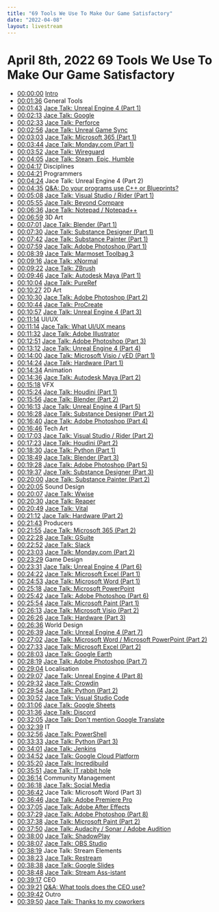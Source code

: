 ```yaml
---
title: "69 Tools We Use To Make Our Game Satisfactory"
date: "2022-04-08"
layout: livestream
---
```

# April 8th, 2022 69 Tools We Use To Make Our Game Satisfactory
* [00:00:00](https://youtu.be/o6ao9-UIZIQ?t=0) [Intro](./transcriptions/yt-o6ao9-UIZIQ,,96.46303333333333.md)
* [00:01:36](https://youtu.be/o6ao9-UIZIQ?t=96) General Tools
* [00:01:43](https://youtu.be/o6ao9-UIZIQ?t=103) [Jace Talk: Unreal Engine 4 (Part 1)](./transcriptions/yt-o6ao9-UIZIQ,103.93716666666667,133.5334.md)
* [00:02:13](https://youtu.be/o6ao9-UIZIQ?t=133) [Jace Talk: Google](./transcriptions/yt-o6ao9-UIZIQ,133.56676666666667,153.72023333333334.md)
* [00:02:33](https://youtu.be/o6ao9-UIZIQ?t=153) [Jace Talk: Perforce](./transcriptions/yt-o6ao9-UIZIQ,153.7536,176.4763.md)
* [00:02:56](https://youtu.be/o6ao9-UIZIQ?t=176) [Jace Talk: Unreal Game Sync](./transcriptions/yt-o6ao9-UIZIQ,176.50966666666667,183.41656666666668.md)
* [00:03:03](https://youtu.be/o6ao9-UIZIQ?t=183) [Jace Talk: Microsoft 365 (Part 1)](./transcriptions/yt-o6ao9-UIZIQ,183.44993333333335,224.4242.md)
* [00:03:44](https://youtu.be/o6ao9-UIZIQ?t=224) [Jace Talk: Monday.com (Part 1)](./transcriptions/yt-o6ao9-UIZIQ,224.45756666666668,232.89933333333335.md)
* [00:03:52](https://youtu.be/o6ao9-UIZIQ?t=232) [Jace Talk: Wireguard](./transcriptions/yt-o6ao9-UIZIQ,232.9327,245.47856666666667.md)
* [00:04:05](https://youtu.be/o6ao9-UIZIQ?t=245) [Jace Talk: Steam, Epic, Humble](./transcriptions/yt-o6ao9-UIZIQ,245.51193333333333,257.8242333333333.md)
* [00:04:17](https://youtu.be/o6ao9-UIZIQ?t=257) Disciplines
* [00:04:21](https://youtu.be/o6ao9-UIZIQ?t=261) Programmers
* [00:04:24](https://youtu.be/o6ao9-UIZIQ?t=264) Jace Talk: Unreal Engine 4 (Part 2)
* [00:04:35](https://youtu.be/o6ao9-UIZIQ?t=275) [Q&A: Do your programs use C++ or Blueprints?](./transcriptions/yt-o6ao9-UIZIQ,275.8756,308.6750333333333.md)
* [00:05:08](https://youtu.be/o6ao9-UIZIQ?t=308) [Jace Talk: Visual Studio / Rider (Part 1)](./transcriptions/yt-o6ao9-UIZIQ,308.7084,355.82213333333334.md)
* [00:05:55](https://youtu.be/o6ao9-UIZIQ?t=355) [Jace Talk: Beyond Compare](./transcriptions/yt-o6ao9-UIZIQ,355.8555,396.06233333333336.md)
* [00:06:36](https://youtu.be/o6ao9-UIZIQ?t=396) [Jace Talk: Notepad / Notepad++](./transcriptions/yt-o6ao9-UIZIQ,396.0957,419.25216666666665.md)
* [00:06:59](https://youtu.be/o6ao9-UIZIQ?t=419) 3D Art
* [00:07:01](https://youtu.be/o6ao9-UIZIQ?t=421) [Jace Talk: Blender (Part 1)](./transcriptions/yt-o6ao9-UIZIQ,421.3209,449.98286666666667.md)
* [00:07:30](https://youtu.be/o6ao9-UIZIQ?t=450) [Jace Talk: Substance Designer (Part 1)](./transcriptions/yt-o6ao9-UIZIQ,450.01623333333333,462.3619.md)
* [00:07:42](https://youtu.be/o6ao9-UIZIQ?t=462) [Jace Talk: Substance Painter (Part 1)](./transcriptions/yt-o6ao9-UIZIQ,462.39526666666666,479.0786.md)
* [00:07:59](https://youtu.be/o6ao9-UIZIQ?t=479) [Jace Talk: Adobe Photoshop (Part 1)](./transcriptions/yt-o6ao9-UIZIQ,479.11196666666666,519.8860333333333.md)
* [00:08:39](https://youtu.be/o6ao9-UIZIQ?t=519) [Jace Talk: Marmoset Toolbag 3](./transcriptions/yt-o6ao9-UIZIQ,519.9194,556.1556.md)
* [00:09:16](https://youtu.be/o6ao9-UIZIQ?t=556) [Jace Talk: xNormal](./transcriptions/yt-o6ao9-UIZIQ,556.1889666666667,562.4952666666667.md)
* [00:09:22](https://youtu.be/o6ao9-UIZIQ?t=562) [Jace Talk: ZBrush](./transcriptions/yt-o6ao9-UIZIQ,562.5286333333333,586.9530333333333.md)
* [00:09:46](https://youtu.be/o6ao9-UIZIQ?t=586) [Jace Talk: Autodesk Maya (Part 1)](./transcriptions/yt-o6ao9-UIZIQ,586.9864,604.4371666666667.md)
* [00:10:04](https://youtu.be/o6ao9-UIZIQ?t=604) [Jace Talk: PureRef](./transcriptions/yt-o6ao9-UIZIQ,604.4705333333334,627.7271000000001.md)
* [00:10:27](https://youtu.be/o6ao9-UIZIQ?t=627) 2D Art
* [00:10:30](https://youtu.be/o6ao9-UIZIQ?t=630) [Jace Talk: Adobe Photoshop (Part 2)](./transcriptions/yt-o6ao9-UIZIQ,630.1295,644.644.md)
* [00:10:44](https://youtu.be/o6ao9-UIZIQ?t=644) [Jace Talk: ProCreate](./transcriptions/yt-o6ao9-UIZIQ,644.6773666666667,657.5902666666667.md)
* [00:10:57](https://youtu.be/o6ao9-UIZIQ?t=657) [Jace Talk: Unreal Engine 4 (Part 3)](./transcriptions/yt-o6ao9-UIZIQ,657.6236333333334,674.5405333333333.md)
* [00:11:14](https://youtu.be/o6ao9-UIZIQ?t=674) UI/UX
* [00:11:14](https://youtu.be/o6ao9-UIZIQ?t=674) [Jace Talk: What UI/UX means](./transcriptions/yt-o6ao9-UIZIQ,674.5739,692.0246666666667.md)
* [00:11:32](https://youtu.be/o6ao9-UIZIQ?t=692) [Jace Talk: Adobe Illustrator](./transcriptions/yt-o6ao9-UIZIQ,692.0580333333334,771.2705.md)
* [00:12:51](https://youtu.be/o6ao9-UIZIQ?t=771) [Jace Talk: Adobe Photoshop (Part 3)](./transcriptions/yt-o6ao9-UIZIQ,771.3038666666666,792.8253666666667.md)
* [00:13:12](https://youtu.be/o6ao9-UIZIQ?t=792) [Jace Talk: Unreal Engine 4 (Part 4)](./transcriptions/yt-o6ao9-UIZIQ,792.8587333333334,839.9724666666667.md)
* [00:14:00](https://youtu.be/o6ao9-UIZIQ?t=840) [Jace Talk: Microsoft Visio / yED (Part 1)](./transcriptions/yt-o6ao9-UIZIQ,840.0058333333334,864.4302333333334.md)
* [00:14:24](https://youtu.be/o6ao9-UIZIQ?t=864) [Jace Talk: Hardware (Part 1)](./transcriptions/yt-o6ao9-UIZIQ,864.4636,874.1065666666667.md)
* [00:14:34](https://youtu.be/o6ao9-UIZIQ?t=874) Animation
* [00:14:36](https://youtu.be/o6ao9-UIZIQ?t=876) [Jace Talk: Autodesk Maya (Part 2)](./transcriptions/yt-o6ao9-UIZIQ,876.4756,918.0171.md)
* [00:15:18](https://youtu.be/o6ao9-UIZIQ?t=918) VFX
* [00:15:24](https://youtu.be/o6ao9-UIZIQ?t=924) [Jace Talk: Houdini (Part 1)](./transcriptions/yt-o6ao9-UIZIQ,924.2566666666667,956.7558.md)
* [00:15:56](https://youtu.be/o6ao9-UIZIQ?t=956) [Jace Talk: Blender (Part 2)](./transcriptions/yt-o6ao9-UIZIQ,956.7891666666667,973.0721.md)
* [00:16:13](https://youtu.be/o6ao9-UIZIQ?t=973) [Jace Talk: Unreal Engine 4 (Part 5)](./transcriptions/yt-o6ao9-UIZIQ,973.1054666666666,988.4207666666667.md)
* [00:16:28](https://youtu.be/o6ao9-UIZIQ?t=988) [Jace Talk: Substance Designer (Part 2)](./transcriptions/yt-o6ao9-UIZIQ,988.4541333333334,1000.1324666666667.md)
* [00:16:40](https://youtu.be/o6ao9-UIZIQ?t=1000) [Jace Talk: Adobe Photoshop (Part 4)](./transcriptions/yt-o6ao9-UIZIQ,1000.1658333333334,1006.6389666666666.md)
* [00:16:46](https://youtu.be/o6ao9-UIZIQ?t=1006) Tech Art
* [00:17:03](https://youtu.be/o6ao9-UIZIQ?t=1023) [Jace Talk: Visual Studio / Rider (Part 2)](./transcriptions/yt-o6ao9-UIZIQ,1023.7894333333334,1043.3089333333332.md)
* [00:17:23](https://youtu.be/o6ao9-UIZIQ?t=1043) [Jace Talk: Houdini (Part 2)](./transcriptions/yt-o6ao9-UIZIQ,1043.3423,1110.4093.md)
* [00:18:30](https://youtu.be/o6ao9-UIZIQ?t=1110) [Jace Talk: Python (Part 1)](./transcriptions/yt-o6ao9-UIZIQ,1110.4426666666666,1129.7286.md)
* [00:18:49](https://youtu.be/o6ao9-UIZIQ?t=1129) [Jace Talk: Blender (Part 3)](./transcriptions/yt-o6ao9-UIZIQ,1129.7619666666667,1168.7008666666668.md)
* [00:19:28](https://youtu.be/o6ao9-UIZIQ?t=1168) [Jace Talk: Adobe Photoshop (Part 5)](./transcriptions/yt-o6ao9-UIZIQ,1168.7342333333333,1177.4763.md)
* [00:19:37](https://youtu.be/o6ao9-UIZIQ?t=1177) [Jace Talk: Substance Designer (Part 3)](./transcriptions/yt-o6ao9-UIZIQ,1177.5096666666666,1200.6661333333334.md)
* [00:20:00](https://youtu.be/o6ao9-UIZIQ?t=1200) [Jace Talk: Substance Painter (Part 2)](./transcriptions/yt-o6ao9-UIZIQ,1200.6995,1205.0705333333333.md)
* [00:20:05](https://youtu.be/o6ao9-UIZIQ?t=1205) Sound Design
* [00:20:07](https://youtu.be/o6ao9-UIZIQ?t=1207) [Jace Talk: Wwise](./transcriptions/yt-o6ao9-UIZIQ,1207.0725333333335,1230.1289.md)
* [00:20:30](https://youtu.be/o6ao9-UIZIQ?t=1230) [Jace Talk: Reaper](./transcriptions/yt-o6ao9-UIZIQ,1230.1622666666667,1249.2146333333333.md)
* [00:20:49](https://youtu.be/o6ao9-UIZIQ?t=1249) [Jace Talk: Vital](./transcriptions/yt-o6ao9-UIZIQ,1249.248,1272.4712.md)
* [00:21:12](https://youtu.be/o6ao9-UIZIQ?t=1272) [Jace Talk: Hardware (Part 2)](./transcriptions/yt-o6ao9-UIZIQ,1272.5045666666667,1303.6690333333333.md)
* [00:21:43](https://youtu.be/o6ao9-UIZIQ?t=1303) Producers
* [00:21:55](https://youtu.be/o6ao9-UIZIQ?t=1315) [Jace Talk: Microsoft 365 (Part 2)](./transcriptions/yt-o6ao9-UIZIQ,1315.8145,1347.9799666666668.md)
* [00:22:28](https://youtu.be/o6ao9-UIZIQ?t=1348) [Jace Talk: GSuite](./transcriptions/yt-o6ao9-UIZIQ,1348.0133333333333,1372.5044666666668.md)
* [00:22:52](https://youtu.be/o6ao9-UIZIQ?t=1372) [Jace Talk: Slack](./transcriptions/yt-o6ao9-UIZIQ,1372.5378333333333,1383.3152666666667.md)
* [00:23:03](https://youtu.be/o6ao9-UIZIQ?t=1383) [Jace Talk: Monday.com (Part 2)](./transcriptions/yt-o6ao9-UIZIQ,1383.3486333333333,1409.6749333333335.md)
* [00:23:29](https://youtu.be/o6ao9-UIZIQ?t=1409) Game Design
* [00:23:31](https://youtu.be/o6ao9-UIZIQ?t=1411) [Jace Talk: Unreal Engine 4 (Part 6)](./transcriptions/yt-o6ao9-UIZIQ,1411.7436666666667,1462.6612.md)
* [00:24:22](https://youtu.be/o6ao9-UIZIQ?t=1462) [Jace Talk: Microsoft Excel (Part 1)](./transcriptions/yt-o6ao9-UIZIQ,1462.6945666666668,1493.5587333333333.md)
* [00:24:53](https://youtu.be/o6ao9-UIZIQ?t=1493) [Jace Talk: Microsoft Word (Part 1)](./transcriptions/yt-o6ao9-UIZIQ,1493.5921,1518.517.md)
* [00:25:18](https://youtu.be/o6ao9-UIZIQ?t=1518) [Jace Talk: Microsoft PowerPoint](./transcriptions/yt-o6ao9-UIZIQ,1518.5503666666666,1542.9080333333334.md)
* [00:25:42](https://youtu.be/o6ao9-UIZIQ?t=1542) [Jace Talk: Adobe Photoshop (Part 6)](./transcriptions/yt-o6ao9-UIZIQ,1542.9414,1554.8866666666668.md)
* [00:25:54](https://youtu.be/o6ao9-UIZIQ?t=1554) [Jace Talk: Microsoft Paint (Part 1)](./transcriptions/yt-o6ao9-UIZIQ,1554.9200333333333,1572.9714000000001.md)
* [00:26:13](https://youtu.be/o6ao9-UIZIQ?t=1573) [Jace Talk: Microsoft Visio (Part 2)](./transcriptions/yt-o6ao9-UIZIQ,1573.0047666666667,1586.2847.md)
* [00:26:26](https://youtu.be/o6ao9-UIZIQ?t=1586) [Jace Talk: Hardware (Part 3)](./transcriptions/yt-o6ao9-UIZIQ,1586.3180666666667,1596.5616333333335.md)
* [00:26:36](https://youtu.be/o6ao9-UIZIQ?t=1596) World Design
* [00:26:39](https://youtu.be/o6ao9-UIZIQ?t=1599) [Jace Talk: Unreal Engine 4 (Part 7)](./transcriptions/yt-o6ao9-UIZIQ,1599.2977,1622.1872333333333.md)
* [00:27:02](https://youtu.be/o6ao9-UIZIQ?t=1622) [Jace Talk: Microsoft Word / Microsoft PowerPoint (Part 2)](./transcriptions/yt-o6ao9-UIZIQ,1622.2206,1653.6186333333333.md)
* [00:27:33](https://youtu.be/o6ao9-UIZIQ?t=1653) [Jace Talk: Microsoft Excel (Part 2)](./transcriptions/yt-o6ao9-UIZIQ,1653.652,1682.9813.md)
* [00:28:03](https://youtu.be/o6ao9-UIZIQ?t=1683) [Jace Talk: Google Earth](./transcriptions/yt-o6ao9-UIZIQ,1683.0146666666667,1699.8982.md)
* [00:28:19](https://youtu.be/o6ao9-UIZIQ?t=1699) [Jace Talk: Adobe Photoshop (Part 7)](./transcriptions/yt-o6ao9-UIZIQ,1699.9315666666666,1744.3426.md)
* [00:29:04](https://youtu.be/o6ao9-UIZIQ?t=1744) Localisation
* [00:29:07](https://youtu.be/o6ao9-UIZIQ?t=1747) [Jace Talk: Unreal Engine 4 (Part 8)](./transcriptions/yt-o6ao9-UIZIQ,1747.2455,1772.7042666666666.md)
* [00:29:32](https://youtu.be/o6ao9-UIZIQ?t=1772) [Jace Talk: Crowdin](./transcriptions/yt-o6ao9-UIZIQ,1772.7376333333334,1794.7930000000001.md)
* [00:29:54](https://youtu.be/o6ao9-UIZIQ?t=1794) [Jace Talk: Python (Part 2)](./transcriptions/yt-o6ao9-UIZIQ,1794.8263666666667,1852.7175333333334.md)
* [00:30:52](https://youtu.be/o6ao9-UIZIQ?t=1852) [Jace Talk: Visual Studio Code](./transcriptions/yt-o6ao9-UIZIQ,1852.7509,1866.3978666666667.md)
* [00:31:06](https://youtu.be/o6ao9-UIZIQ?t=1866) [Jace Talk: Google Sheets](./transcriptions/yt-o6ao9-UIZIQ,1866.4312333333335,1896.3277666666668.md)
* [00:31:36](https://youtu.be/o6ao9-UIZIQ?t=1896) [Jace Talk: Discord](./transcriptions/yt-o6ao9-UIZIQ,1896.3611333333333,1925.1232.md)
* [00:32:05](https://youtu.be/o6ao9-UIZIQ?t=1925) [Jace Talk: Don't mention Google Translate](./transcriptions/yt-o6ao9-UIZIQ,1925.1565666666668,1959.7244333333333.md)
* [00:32:39](https://youtu.be/o6ao9-UIZIQ?t=1959) IT
* [00:32:56](https://youtu.be/o6ao9-UIZIQ?t=1976) [Jace Talk: PowerShell](./transcriptions/yt-o6ao9-UIZIQ,1976.6079666666667,2013.5782333333334.md)
* [00:33:33](https://youtu.be/o6ao9-UIZIQ?t=2013) [Jace Talk: Python (Part 3)](./transcriptions/yt-o6ao9-UIZIQ,2013.6116,2041.6729666666668.md)
* [00:34:01](https://youtu.be/o6ao9-UIZIQ?t=2041) [Jace Talk: Jenkins](./transcriptions/yt-o6ao9-UIZIQ,2041.7063333333333,2092.1233666666667.md)
* [00:34:52](https://youtu.be/o6ao9-UIZIQ?t=2092) [Jace Talk: Google Cloud Platform](./transcriptions/yt-o6ao9-UIZIQ,2092.1567333333332,2120.2514666666666.md)
* [00:35:20](https://youtu.be/o6ao9-UIZIQ?t=2120) [Jace Talk: Incredibuild](./transcriptions/yt-o6ao9-UIZIQ,2120.284833333333,2151.2824666666666.md)
* [00:35:51](https://youtu.be/o6ao9-UIZIQ?t=2151) [Jace Talk: IT rabbit hole](./transcriptions/yt-o6ao9-UIZIQ,2151.3158333333336,2174.3388333333332.md)
* [00:36:14](https://youtu.be/o6ao9-UIZIQ?t=2174) Community Management
* [00:36:18](https://youtu.be/o6ao9-UIZIQ?t=2178) [Jace Talk: Social Media](./transcriptions/yt-o6ao9-UIZIQ,2178.176,2202.0331666666666.md)
* [00:36:42](https://youtu.be/o6ao9-UIZIQ?t=2202) Jace Talk: Microsoft Word (Part 3)
* [00:36:46](https://youtu.be/o6ao9-UIZIQ?t=2206) [Jace Talk: Adobe Premiere Pro](./transcriptions/yt-o6ao9-UIZIQ,2206.2707333333333,2225.7235.md)
* [00:37:05](https://youtu.be/o6ao9-UIZIQ?t=2225) [Jace Talk: Adobe After Effects](./transcriptions/yt-o6ao9-UIZIQ,2225.7568666666666,2249.0468.md)
* [00:37:29](https://youtu.be/o6ao9-UIZIQ?t=2249) [Jace Talk: Adobe Photoshop (Part 8)](./transcriptions/yt-o6ao9-UIZIQ,2249.0801666666666,2258.7898666666665.md)
* [00:37:38](https://youtu.be/o6ao9-UIZIQ?t=2258) [Jace Talk: Microsoft Paint (Part 2)](./transcriptions/yt-o6ao9-UIZIQ,2258.8232333333335,2270.7017666666666.md)
* [00:37:50](https://youtu.be/o6ao9-UIZIQ?t=2270) [Jace Talk: Audacity / Sonar / Adobe Audition](./transcriptions/yt-o6ao9-UIZIQ,2270.7351333333336,2280.0778.md)
* [00:38:00](https://youtu.be/o6ao9-UIZIQ?t=2280) [Jace Talk: ShadowPlay](./transcriptions/yt-o6ao9-UIZIQ,2280.1111666666666,2287.6520333333333.md)
* [00:38:07](https://youtu.be/o6ao9-UIZIQ?t=2287) [Jace Talk: OBS Studio](./transcriptions/yt-o6ao9-UIZIQ,2287.6854,2299.9643333333333.md)
* [00:38:19](https://youtu.be/o6ao9-UIZIQ?t=2299) Jace Talk: Stream Elements
* [00:38:23](https://youtu.be/o6ao9-UIZIQ?t=2303) [Jace Talk: Restream](./transcriptions/yt-o6ao9-UIZIQ,2303.9349666666667,2318.1825333333336.md)
* [00:38:38](https://youtu.be/o6ao9-UIZIQ?t=2318) [Jace Talk: Google Slides](./transcriptions/yt-o6ao9-UIZIQ,2318.2159,2328.959966666667.md)
* [00:38:48](https://youtu.be/o6ao9-UIZIQ?t=2328) [Jace Talk: Stream Ass-istant](./transcriptions/yt-o6ao9-UIZIQ,2328.9933333333333,2357.7554.md)
* [00:39:17](https://youtu.be/o6ao9-UIZIQ?t=2357) CEO
* [00:39:21](https://youtu.be/o6ao9-UIZIQ?t=2361) [Q&A: What tools does the CEO use?](./transcriptions/yt-o6ao9-UIZIQ,2361.5592,2382.113066666667.md)
* [00:39:42](https://youtu.be/o6ao9-UIZIQ?t=2382) Outro
* [00:39:50](https://youtu.be/o6ao9-UIZIQ?t=2390) [Jace Talk: Thanks to my coworkers](./transcriptions/yt-o6ao9-UIZIQ,2390.2879000000003,2458.3225333333335.md)
